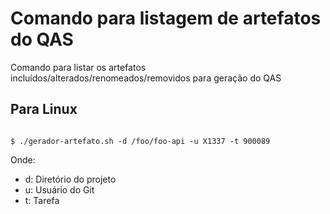 # Comando para listagem de artefatos do QAS

Comando para listar os artefatos incluídos/alterados/renomeados/removidos para geração do QAS

## Para Linux

``` console

$ ./gerador-artefato.sh -d /foo/foo-api -u X1337 -t 900089

```

Onde:

- d: Diretório do projeto
- u: Usuário do Git
- t: Tarefa
